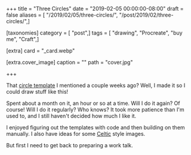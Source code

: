 +++
title = "Three Circles"
date = "2019-02-05 00:00:00-08:00"
draft = false
aliases = [ "/2019/02/05/three-circles/", "/post/2019/02/three-circles/",]

[taxonomies]
category = [ "post",]
tags = [ "drawing", "Procreate", "buy me", "Craft",]

[extra]
card = "_card.webp"

[extra.cover_image]
caption = ""
path = "cover.jpg"

+++

That [circle template][] I mentioned a couple weeks ago? Well, I made it so I could draw stuff like this!

[circle template]: /post/2019/01/circular-grids-with-python-and-pillow
<!--more-->

Spent about a month on it, an hour or so at a time. Will I do it again? Of course! Will I do it regularly?
Who knows? It took more patience than I'm used to, and I still haven't decided how much I like it.

I enjoyed figuring out the templates with code and then building on them manually. I also have ideas for some
[Celtic][] style images.

But first I need to get back to preparing a work talk.

[Celtic]: /tags/celtic